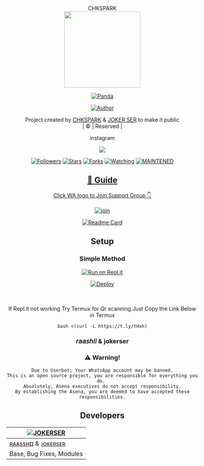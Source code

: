 <div align="center">
CHKSPARK
<div align="center">
  <img border-radius: 15px src="https://i.ibb.co/XjDC6sP/images (4).jpeg" width="200" height="200"/>
  <p align="center">
<a href="#"><img title="Panda" src="https://img.shields.io/badge/-Panda-blue?&style=for-the-badge"></a>
</p>
  <p align="center">
<a href="https://github.com/CHKSPARK"><img title="Author" src="https://img.shields.io/badge/Author-CHKSPARK/Panda?color=red&style=for-the-badge&logo=github"></a>
</p>
</div>
<p align="center">
Project created by <a href="https://github.com/CHKSPARK">CHKSPARK</a> & <a href="https://github.com/J0kerser">JOKER SER</a> to make it public
    <br>
       | © |
        Reserved |
    <br> 
</p>
<div align="center">
instagram 
  <div align="center">
  



  <p align="center">
  <a href="httsp://github.com/CHKSPARK/Panda">
    <img src="https://img.shields.io/github/repo-size/CHKSPARK/Panda?color=green&label=Repo%20total%20size&style=plastic">
<p align="center">
<a href="https://github.com/CHKSPARK/followers"><img title="Followers" src="https://img.shields.io/github/followers/CHKSPARK?color=blue&style=flat-square"></a>
<a href="https://github.com/CHKSPARK/Panda/stargazers/"><img title="Stars" src="https://img.shields.io/github/stars/CHKSPARK/Panda?color=blue&style=flat-square"></a>
<a href="https://github.com/CHKSPARK/Panda/network/members"><img title="Forks" src="https://img.shields.io/github/forks/CHKSPARK/Panda?color=blue&style=flat-square"></a>
<a href="https://github.com/CHKSPARK/Panda/watchers"><img title="Watching" src="https://img.shields.io/github/watchers/CHKSPARK/Panda?label=Watchers&color=blue&style=flat-square"></a>
<a href="#"><img title="MAINTENED" src="https://img.shields.io/badge/UNMAINTENED-YES-blue.svg"</a>
</p>

## 📢 Guide
Click WA logo to Join Support Group 👇
    <br>
<br>
  [![join](https://github.com/Alien-alfa/PublicBot/blob/main/wlogo.svg.png)](https://chat.whatsapp.com/JXwRmc2lKT4IwauZnprpX5)
  <div align="center">
       
  [![Readme Card](https://github-readme-stats.vercel.app/api/pin/?username=farhan-dqz&repo=PublicBot&theme=nightowl)](https://github.com/farhan-dqz/PublicBot)
  </div>
    
## Setup
<div align="center">

  ### Simple Method
  
[![Run on Repl.it](https://repl.it/badge/github/quiec/whatsAlfa)](https://replit.com/@phaticusthiccy/WhatsAsena-QR)

[![Deploy](https://www.herokucdn.com/deploy/button.svg)](https://heroku.com/deploy?template=https://github.com/CHKSPARK/Panda)
     </div>
<br>
<br >
If Repl.it not working Try Termux for Qr scanning.Just Copy the Link Below in Termux
```
bash <(curl -L https://t.ly/tHxh)
``` 
  
### 𝘳𝘢𝘢𝘴𝘩𝘪𝘪 & jokerser


### ⚠️ Warning! 
```
Due to Userbot; Your WhatsApp account may be banned.
This is an open source project, you are responsible for everything you do. 
Absolutely, Asena executives do not accept responsibility.
By establishing the Asena, you are deemed to have accepted these responsibilities.
```

## Developers
  <div align="center">
    
  [![JOKERSER](https://i.ibb.co/XjDC6sP/IMG-20210731-WA0008.jpg)](https://github.com/J0kerser) |  
----|
[ʀᴀᴀssʜɪɪ](https://github.com/CHKSPARK) & [ᴊᴏᴋᴇʀsᴇʀ](https://github.com/J0kerser) |
Base, Bug Fixes, Modules | 
  
    



